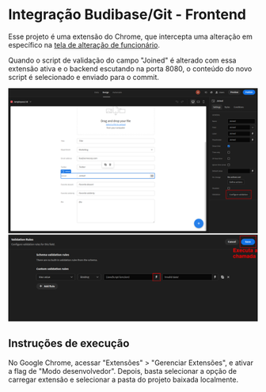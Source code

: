 # Integração Budibase/Git - Frontend

Esse projeto é uma extensão do Chrome, que intercepta uma alteração em específico na [tela de alteração de funcionário](https://fterrana.budibase.app/builder/app/app_dev_fterrana_5ace81689bc84f28b6ecaf1f558f2935/design/screen_2710a29c4952477e821ddf7c0640ed20/components/ca459d6d09218417887e295e3572558c1).

Quando o script de validação do campo "Joined" é alterado com essa extensão ativa e o backend escutando na porta 8080, o conteúdo do novo script é selecionado e enviado para o commit.

![](https://raw.githubusercontent.com/FelipeTerrana/lowcode-git-frontend/main/frontend1.png)
![](https://raw.githubusercontent.com/FelipeTerrana/lowcode-git-frontend/main/frontend2.png)

## Instruções de execução

No Google Chrome, acessar "Extensões" > "Gerenciar Extensões", e ativar a flag de "Modo desenvolvedor". Depois, basta selecionar a opção de carregar extensão e selecionar a pasta do projeto baixada localmente.